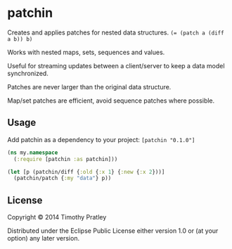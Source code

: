 # patchin

Creates and applies patches for nested data structures.
`(= (patch a (diff a b)) b)`

Works with nested maps, sets, sequences and values.

Useful for streaming updates between a client/server to keep a data model
synchronized.

Patches are never larger than the original data structure.

Map/set patches are efficient, avoid sequence patches where possible.


## Usage

Add patchin as a dependency to your project:
    `[patchin "0.1.0"]`

```clj
(ns my.namespace
  (:require [patchin :as patchin]))

(let [p (patchin/diff {:old {:x 1} {:new {:x 2}))]
  (patchin/patch {:my "data"} p))
```


## License

Copyright © 2014 Timothy Pratley

Distributed under the Eclipse Public License either version 1.0 or (at
your option) any later version.
